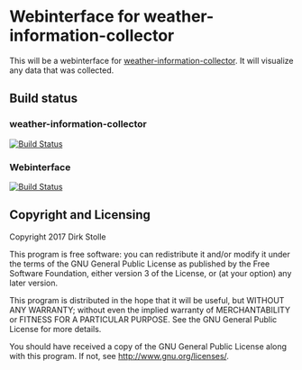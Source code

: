 # Webinterface for weather-information-collector

This will be a webinterface for [weather-information-collector](https://github.com/striezel/weather-information-collector).
It will visualize any data that was collected.

## Build status

### weather-information-collector

[![Build Status](https://travis-ci.org/striezel/weather-information-collector.svg?branch=master)](https://travis-ci.org/striezel/weather-information-collector)

### Webinterface

[![Build Status](https://travis-ci.org/striezel/weather-information-collector-webinterface.svg?branch=master)](https://travis-ci.org/striezel/weather-information-collector-webinterface)

## Copyright and Licensing

Copyright 2017  Dirk Stolle

This program is free software: you can redistribute it and/or modify
it under the terms of the GNU General Public License as published by
the Free Software Foundation, either version 3 of the License, or
(at your option) any later version.

This program is distributed in the hope that it will be useful,
but WITHOUT ANY WARRANTY; without even the implied warranty of
MERCHANTABILITY or FITNESS FOR A PARTICULAR PURPOSE.  See the
GNU General Public License for more details.

You should have received a copy of the GNU General Public License
along with this program.  If not, see <http://www.gnu.org/licenses/>.
